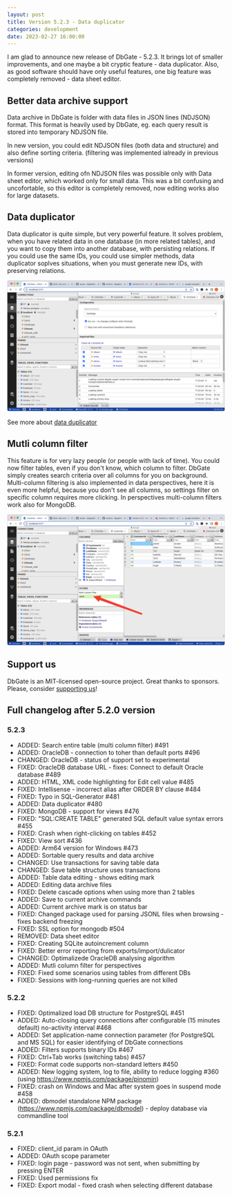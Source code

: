 ```yaml
---
layout: post
title: Version 5.2.3 - Data duplicator
categories: development
date: 2023-02-27 16:00:00
---
```


I am glad to announce new release of DbGate - 5.2.3. It brings lot of smaller improvements, and one maybe a bit cryptic feature - data duplicator. Also, as good software should have only useful features, one big feature was completely removed - data sheet editor.

## Better data archive support
Data archive in DbGate is folder with data files in JSON lines (NDJSON) format. This format is heavily used by DbGate, eg. each query result is stored into temporary NDJSON file.

In new version, you could edit NDJSON files (both data and structure) and also define sorting criteria. (filtering was implemented ialready in previous versions)

In former version, editing ofn NDJSON files was possible only with Data sheet editor, which worked only for small data. This was a bit confusing and uncofortable, so this editor is completely removed, now editing works also for large datasets.

## Data duplicator
Data duplicator is quite simple, but very powerful feature. It solves problem, when you have related data in one database (in more related tables), and you want to copy them into another database, with persisting relations. If you could use the same IDs, you could use simpler methods, data duplicator soplves situations, when you must generate new IDs, with preserving relations.

<img src='/assets/screenshots/data-duplicator.png' />

See more about [data duplicator](https://dbgate.org/docs/archives.html)


## Mutli column filter
This feature is for very lazy people (or people with lack of time). You could now filter tables, even if you don't know, which column to filter. DbGate simply creates search criteria over all columns for you on background.
Multi-column filtering is also implemented in data perspectives, here it is even more helpful, because you don't see all columns, so settings filter on specific column requires more clicking. In perspectives multi-column filters work also for MongoDB.


<img src='/assets/screenshots/multi-column-filter.png' />

## Support us
DbGate is an MIT-licensed open-source project. Great thanks to sponsors. Please, consider [supporting us](https://github.com/sponsors/dbgate)!

## Full changelog after 5.2.0 version
### 5.2.3
- ADDED: Search entire table (multi column filter) #491
- ADDED: OracleDB - connection to toher than default ports #496
- CHANGED: OracleDB - status of support set to experimental
- FIXED: OracleDB database URL - fixes: Connect to default Oracle database #489
- ADDED: HTML, XML code highlighting for Edit cell value #485
- FIXED: Intellisense - incorrect alias after ORDER BY clause #484
- FIXED: Typo in SQL-Generator #481
- ADDED: Data duplicator #480
- FIXED: MongoDB - support for views #476
- FIXED: "SQL:CREATE TABLE" generated SQL default value syntax errors #455
- FIXED: Crash when right-clicking on tables #452
- FIXED: View sort #436
- ADDED: Arm64 version for Windows #473
- ADDED: Sortable query results and data archive
- CHANGED: Use transactions for saving table data
- CHANGED: Save table structure uses transactions
- ADDED: Table data editing - shows editing mark
- ADDED: Editing data archive files
- FIXED: Delete cascade options when using more than 2 tables
- ADDED: Save to current archive commands
- ADDED: Current archive mark is on status bar
- FIXED: Changed package used for parsing JSONL files when browsing - fixes backend freezing
- FIXED: SSL option for mongodb #504
- REMOVED: Data sheet editor
- FIXED: Creating SQLite autoincrement column
- FIXED: Better error reporting from exports/import/dulicator
- CHANGED: Optimalizede OracleDB analysing algorithm
- ADDED: Mutli column filter for perspectives
- FIXED: Fixed some scenarios using tables from different DBs
- FIXED: Sessions with long-running queries are not killed


### 5.2.2
- FIXED: Optimalized load DB structure for PostgreSQL #451
- ADDED: Auto-closing query connections after configurable (15 minutes default) no-activity interval #468
- ADDED: Set application-name connection parameter (for PostgreSQL and MS SQL) for easier identifying of DbGate connections
- ADDED: Filters supports binary IDs #467
- FIXED: Ctrl+Tab works (switching tabs) #457
- FIXED: Format code supports non-standard letters #450
- ADDED: New logging system, log to file, ability to reduce logging #360 (using https://www.npmjs.com/package/pinomin)
- FIXED: crash on Windows and Mac after system goes in suspend mode #458
- ADDED: dbmodel standalone NPM package (https://www.npmjs.com/package/dbmodel) - deploy database via commandline tool


### 5.2.1
- FIXED: client_id param in OAuth
- ADDED: OAuth scope parameter
- FIXED: login page - password was not sent, when submitting by pressing ENTER
- FIXED: Used permissions fix
- FIXED: Export modal - fixed crash when selecting different database

